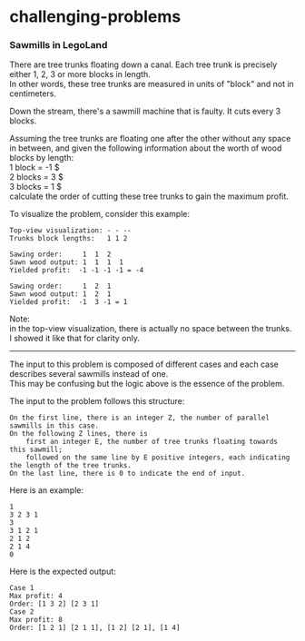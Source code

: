 # challenging-problems

### Sawmills in LegoLand
There are tree trunks floating down a canal. Each tree trunk is precisely either 1, 2, 3 or more blocks in length. \
In other words, these tree trunks are measured in units of "block" and not in centimeters.

Down the stream, there's a sawmill machine that is faulty. It cuts every 3 blocks.

Assuming the tree trunks are floating one after the other without any space in between, 
and given the following information about the worth of wood blocks by length: \
1 block  = -1 $ \
2 blocks =  3 $ \
3 blocks =  1 $ \
calculate the order of cutting these tree trunks to gain the maximum profit.

To visualize the problem, consider this example:
```
Top-view visualization: - - --
Trunks block lengths:   1 1 2

Sawing order:     1  1  2
Sawn wood output: 1  1  1  1
Yielded profit:  -1 -1 -1 -1 = -4

Sawing order:     1  2  1
Sawn wood output: 1  2  1
Yielded profit:  -1  3 -1 = 1
```
Note: \
in the top-view visualization, there is actually no space between the trunks. \
I showed it like that for clarity only.

---
The input to this problem is composed of different cases and each case describes several sawmills instead of one. \
This may be confusing but the logic above is the essence of the problem.

The input to the problem follows this structure:
```
On the first line, there is an integer Z, the number of parallel sawmills in this case.
On the following Z lines, there is
    first an integer E, the number of tree trunks floating towards this sawmill; 
    followed on the same line by E positive integers, each indicating the length of the tree trunks.
On the last line, there is 0 to indicate the end of input.
```

Here is an example:
```
1
3 2 3 1
3
3 1 2 1
2 1 2
2 1 4
0
```

Here is the expected output:
```
Case 1
Max profit: 4
Order: [1 3 2] [2 3 1]
Case 2
Max profit: 8
Order: [1 2 1] [2 1 1], [1 2] [2 1], [1 4]
```
